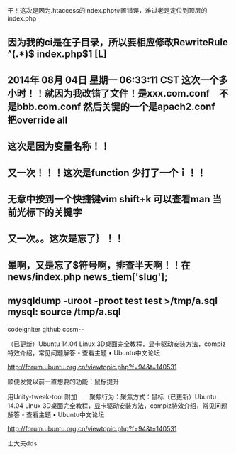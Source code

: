 干！这次是因为.htaccess的index.php位置错误，难过老是定位到顶层的index.php

因为我的ci是在子目录，所以要相应修改RewriteRule ^(.*)$ index.php\$1 [L]
------

2014年 08月 04日 星期一 06:33:11 CST
这次一个多小时！！就因为我改错了文件！是xxx.com.conf　不是bbb.com.conf  然后关键的一个是apach2.conf　把override all
------
这次是因为变量名称！！
------
又一次！！！这次是function 少打了一个ｉ！！
------
无意中按到一个快捷键vim shift+k 可以查看man 当前光标下的关键字
------
又一次。。这次是忘了｝！！
------
晕啊，又是忘了$符号啊，排查半天啊！！在news/index.php news_tiem['slug'];
------
mysqldump -uroot -proot test test >/tmp/a.sql
mysql: source /tmp/a.sql
------
codeigniter
github
ccsm--

（已更新）Ubuntu 14.04 Linux 3D桌面完全教程，显卡驱动安装方法，compiz特效介绍，常见问题解答 - 查看主题 • Ubuntu中文论坛

http://forum.ubuntu.org.cn/viewtopic.php?f=94&t=140531

顺便发觉以前一直想要的功能：鼠标提升

用Unity-tweak-tool  附加　　聚焦行为：聚焦方式：鼠标（已更新）Ubuntu 14.04 Linux 3D桌面完全教程，显卡驱动安装方法，compiz特效介绍，常见问题解答 - 查看主题 • Ubuntu中文论坛

http://forum.ubuntu.org.cn/viewtopic.php?f=94&t=140531

士大夫dds

